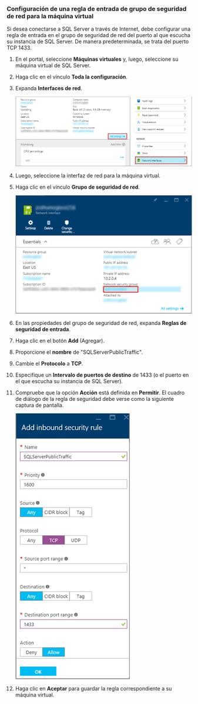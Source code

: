 ### Configuración de una regla de entrada de grupo de seguridad de red para la máquina virtual

Si desea conectarse a SQL Server a través de Internet, debe configurar una regla de entrada en el grupo de seguridad de red del puerto al que escucha su instancia de SQL Server. De manera predeterminada, se trata del puerto TCP 1433.

1. En el portal, seleccione **Máquinas virtuales** y, luego, seleccione su máquina virtual de SQL Server.

2. Haga clic en el vínculo **Toda la configuración**.

3. Expanda **Interfaces de red**.

	![interfaz de red](./media/virtual-machines-sql-server-connection-steps/rm-network-interface.png)

4. Luego, seleccione la interfaz de red para la máquina virtual.

4. Haga clic en el vínculo **Grupo de seguridad de red**.

	![interfaz de red](./media/virtual-machines-sql-server-connection-steps/rm-network-security-group.png)

6. En las propiedades del grupo de seguridad de red, expanda **Reglas de seguridad de entrada**.

5. Haga clic en el botón **Add** (Agregar).

6. Proporcione el **nombre** de "SQLServerPublicTraffic".

7. Cambie el **Protocolo** a **TCP**.

8. Especifique un **Intervalo de puertos de destino** de 1433 (o el puerto en el que escucha su instancia de SQL Server).

9. Compruebe que la opción **Acción** está definida en **Permitir**. El cuadro de diálogo de la regla de seguridad debe verse como la siguiente captura de pantalla.

	![regla de seguridad de red](./media/virtual-machines-sql-server-connection-steps/rm-network-security-rule.png)

9. Haga clic en **Aceptar** para guardar la regla correspondiente a su máquina virtual.

<!---HONumber=AcomDC_0107_2016-->